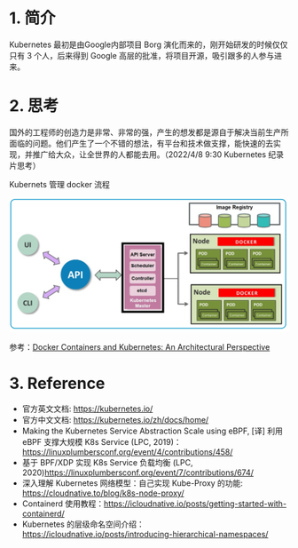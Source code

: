 <!--
 * @Author: your name
 * @Date: 2022-04-15 20:18:46
 * @LastEditTime: 2022-04-26 23:51:06
 * @LastEditors: JohnJeep
 * @Description: Kubernetes 学习
 * @FilePath: 
-->
# 1. 简介

Kubernetes 最初是由Google内部项目 Borg 演化而来的，刚开始研发的时候仅仅只有 3 个人，后来得到 Google 高层的批准，将项目开源，吸引跟多的人参与进来。



# 2. 思考

国外的工程师的创造力是非常、非常的强，产生的想发都是源自于解决当前生产所面临的问题。他们产生了一个不错的想法，有平台和技术做支撑，能快速的去实现，并推广给大众，让全世界的人都能去用。（2022/4/8 9:30 Kubernetes 纪录片思考）



Kubernets 管理 docker 流程

![](../figures/Kubernetes-Architecture.jpg)

参考：[Docker Containers and Kubernetes: An Architectural Perspective](https://dzone.com/articles/docker-containers-and-kubernetes-an-architectural)

# 3. Reference

- 官方英文文档: https://kubernetes.io/
- 官方中文文档: https://kubernetes.io/zh/docs/home/
- Making the Kubernetes Service Abstraction Scale using eBPF, [译] 利用 eBPF 支撑大规模 K8s Service (LPC, 2019)：https://linuxplumbersconf.org/event/4/contributions/458/
- 基于 BPF/XDP 实现 K8s Service 负载均衡 (LPC, 2020)https://linuxplumbersconf.org/event/7/contributions/674/
- 深入理解 Kubernetes 网络模型：自己实现 Kube-Proxy 的功能: https://cloudnative.to/blog/k8s-node-proxy/
- Containerd 使用教程：https://icloudnative.io/posts/getting-started-with-containerd/
- Kubernetes 的层级命名空间介绍：https://icloudnative.io/posts/introducing-hierarchical-namespaces/






